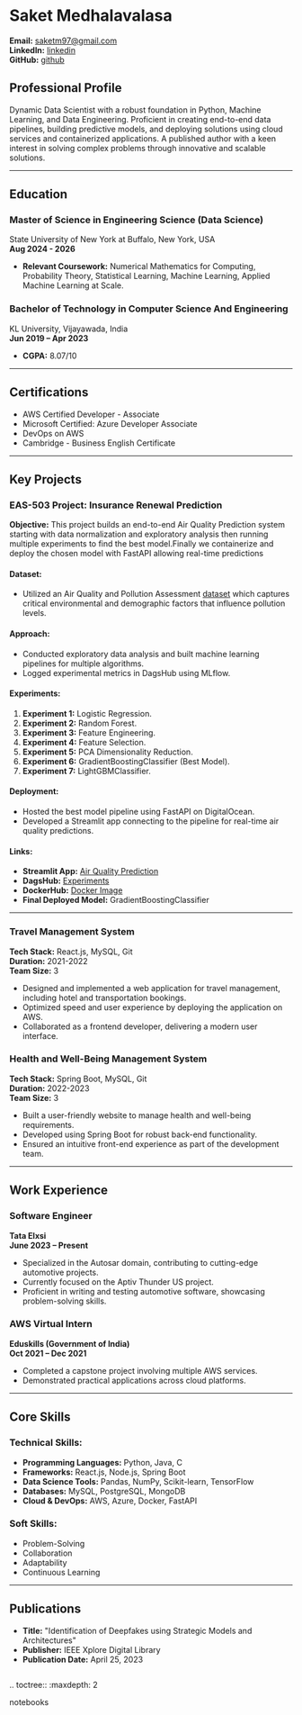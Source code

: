 # Saket Medhalavalasa

**Email:** [saketm97@gmail.com](mailto:saketm97@gmail.com)  
**LinkedIn:** [linkedin](https://www.linkedin.com/in/msaket/)  
**GitHub:** [github](https://github.com/saket027)

## **Professional Profile**
Dynamic Data Scientist with a robust foundation in Python, Machine Learning, and Data Engineering. Proficient in creating end-to-end data pipelines, building predictive models, and deploying solutions using cloud services and containerized applications. A published author with a keen interest in solving complex problems through innovative and scalable solutions.

---

## **Education**

### Master of Science in Engineering Science (Data Science)
State University of New York at Buffalo, New York, USA  
**Aug 2024 - 2026**  
- **Relevant Coursework:** Numerical Mathematics for Computing, Probability Theory, Statistical Learning, Machine Learning, Applied Machine Learning at Scale.

### Bachelor of Technology in Computer Science And Engineering
KL University, Vijayawada, India  
**Jun 2019 – Apr 2023**  
- **CGPA:** 8.07/10  

---

## **Certifications**
- AWS Certified Developer - Associate
- Microsoft Certified: Azure Developer Associate
- DevOps on AWS
- Cambridge - Business English Certificate

---

## **Key Projects**

### EAS-503 Project: Insurance Renewal Prediction
**Objective:** This project builds an end-to-end Air Quality Prediction system starting with data normalization and exploratory analysis then running multiple experiments to find the best model.Finally we containerize and deploy the chosen model with FastAPI allowing real-time predictions

#### **Dataset:**
- Utilized an Air Quality and Pollution Assessment <a href="https://www.kaggle.com/datasets/mujtabamatin/air-quality-and-pollution-assessment" target="_blank">dataset</a>
 which captures critical environmental and demographic factors that influence pollution levels.

#### **Approach:**
- Conducted exploratory data analysis and built machine learning pipelines for multiple algorithms.
- Logged experimental metrics in DagsHub using MLflow.

#### **Experiments:**
1. **Experiment 1:** Logistic Regression.
2. **Experiment 2:** Random Forest.
3. **Experiment 3:** Feature Engineering.
4. **Experiment 4:** Feature Selection.
5. **Experiment 5:** PCA Dimensionality Reduction.
6. **Experiment 6:** GradientBoostingClassifier (Best Model).
7. **Experiment 7:** LightGBMClassifier.

#### **Deployment:**
- Hosted the best model pipeline using FastAPI on DigitalOcean.
- Developed a Streamlit app connecting to the pipeline for real-time air quality predictions.

#### **Links:**
- **Streamlit App:** <a href="https://airqualityapp-czxh5jumzvuy2cn5obtcag.streamlit.app/" target="_blank">Air Quality Prediction</a>
- **DagsHub:** <a href="https://dagshub.com/saket027/EAS_503_Updated_Air_Quality_Prediction/experiments" target="_blank">Experiments</a>
- **DockerHub:** <a href="https://hub.docker.com/repository/docker/saket027/airquality_app/general" target="_blank">Docker Image</a>
- **Final Deployed Model:** GradientBoostingClassifier

---

### Travel Management System
**Tech Stack:** React.js, MySQL, Git  
**Duration:** 2021-2022  
**Team Size:** 3
- Designed and implemented a web application for travel management, including hotel and transportation bookings.
- Optimized speed and user experience by deploying the application on AWS.
- Collaborated as a frontend developer, delivering a modern user interface.

### Health and Well-Being Management System
**Tech Stack:** Spring Boot, MySQL, Git  
**Duration:** 2022-2023  
**Team Size:** 3
- Built a user-friendly website to manage health and well-being requirements.
- Developed using Spring Boot for robust back-end functionality.
- Ensured an intuitive front-end experience as part of the development team.

---

## **Work Experience**

### Software Engineer
**Tata Elxsi**  
**June 2023 – Present**  
- Specialized in the Autosar domain, contributing to cutting-edge automotive projects.
- Currently focused on the Aptiv Thunder US project.
- Proficient in writing and testing automotive software, showcasing problem-solving skills.

### AWS Virtual Intern
**Eduskills (Government of India)**  
**Oct 2021 – Dec 2021**  
- Completed a capstone project involving multiple AWS services.
- Demonstrated practical applications across cloud platforms.

---

## **Core Skills**

### **Technical Skills:**
- **Programming Languages:** Python, Java, C  
- **Frameworks:** React.js, Node.js, Spring Boot  
- **Data Science Tools:** Pandas, NumPy, Scikit-learn, TensorFlow  
- **Databases:** MySQL, PostgreSQL, MongoDB  
- **Cloud & DevOps:** AWS, Azure, Docker, FastAPI  

### **Soft Skills:**
- Problem-Solving
- Collaboration
- Adaptability
- Continuous Learning

---

## **Publications**
- **Title:** "Identification of Deepfakes using Strategic Models and Architectures"  
- **Publisher:** IEEE Xplore Digital Library  
- **Publication Date:** April 25, 2023  


```{tableofcontents}
```
.. toctree::
   :maxdepth: 2

   notebooks
